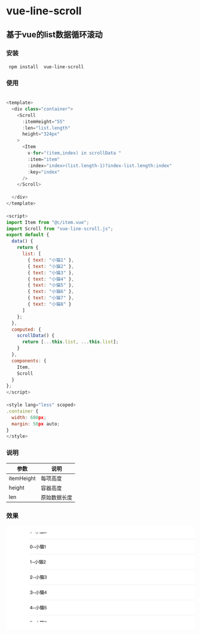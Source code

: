 # vue-line-scroll
## 基于vue的list数据循环滚动
###  安装
``` npm install  vue-line-scroll```
### 使用
```javascript

<template>
  <div class="container">
    <Scroll
      :itemHeight="55"
      :len="list.length"
      height="324px"
    >
      <Item
        v-for="(item,index) in scrollData "
        :item="item"
        :index="index>(list.length-1)?index-list.length:index"
        :key="index"
      />
    </Scroll>

  </div>
</template>

<script>
import Item from "@c/item.vue";
import Scroll from "vue-line-scroll.js";
export default {
  data() {
    return {
      list: [
        { text: "小猫1" },
        { text: "小猫2" },
        { text: "小猫3" },
        { text: "小猫4" },
        { text: "小猫5" },
        { text: "小猫6" },
        { text: "小猫7" },
        { text: "小猫8" }
      ]
    };
  },
  computed: {
    scrollData() {
      return [...this.list, ...this.list];
    }
  },
  components: {
    Item,
    Scroll
  }
};
</script>

<style lang="less" scoped>
.container {
  width: 600px;
  margin: 50px auto;
}
</style>
```
### 说明
 
|  参数        | 说明  |
|  ----       | ----  |
| itemHeight  | 每项高度 |
| height       | 容器高度 |
| len          | 原始数据长度 |

###  效果
![效果](assets/images/WechatIMG3.png)
